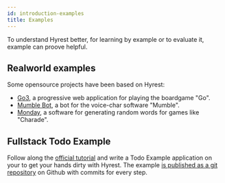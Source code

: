 ```yaml
---
id: introduction-examples
title: Examples
---
```


To understand Hyrest better, for learning by example or to evaluate it, example can proove helpful.

## Realworld examples

Some opensource projects have been based on Hyrest:

- [Go3](https://github.com/Prior99/go3), a progressive web application for playing the boardgame "Go".
- [Mumble Bot](https://gitlab.com/prior99/mumble-bot), a bot for the voice-char software "Mumble".
- [Monday](https://gitlab.com/prior99/monday), a software for generating random words for games like "Charade".

## Fullstack Todo Example

Follow along the [official tutorial](tutorial-about) and write a Todo Example application on your to get your hands dirty with Hyrest.
The example [is published as a git repository](https://github.com/Prior99/hyrest-todo-example) on Github with commits for every step.

